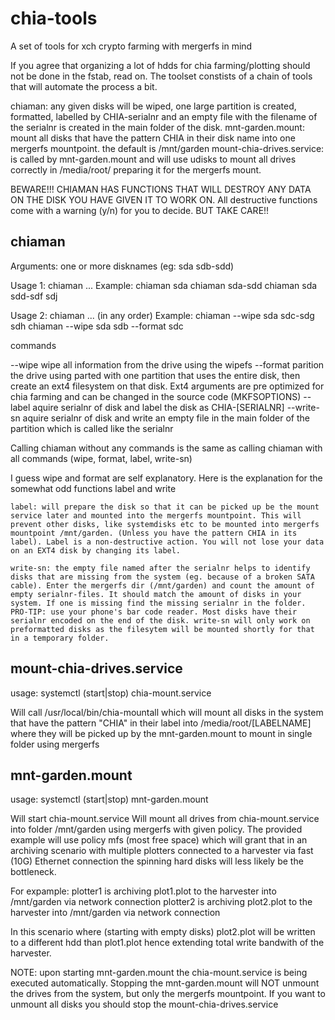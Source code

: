 # chia-tools
A set of tools for xch crypto farming with mergerfs in mind



If you agree that organizing a lot of hdds for chia farming/plotting should not be done in the fstab, read on.
The toolset constists of a chain of tools that will automate the process a bit.


chiaman: any given disks will be wiped, one large partition is created, formatted, labelled by CHIA-serialnr and an empty file with the filename of the serialnr is created in the main folder of the disk.
mnt-garden.mount: mount all disks that have the pattern CHIA in their disk name into one mergerfs mountpoint. the default is /mnt/garden
mount-chia-drives.service: is called by mnt-garden.mount and will use udisks to mount all drives correctly in /media/root/ preparing it for the mergerfs mount.

BEWARE!!! CHIAMAN HAS FUNCTIONS THAT WILL DESTROY ANY DATA ON THE DISK YOU HAVE GIVEN IT TO WORK ON. All destructive functions come with a warning (y/n) for you to decide. BUT TAKE CARE!!



chiaman
-------

Arguments:    one or more disknames (eg: sda sdb-sdd)

 Usage 1:      chiaman <diskname>...
 Example:      chiaman sda
               chiaman sda-sdd
               chiaman sda sdd-sdf sdj

 Usage 2:      chiaman <action> <diskname> <disknamerange> ... (in any order)
 Example:      chiaman --wipe sda sdc-sdg sdh
               chiaman --wipe sda sdb --format sdc

commands

  --wipe		wipe all information from the drive using the wipefs
  --format		parition the drive using parted with one partition that uses the entire disk, then create an ext4 filesystem on that disk. Ext4 arguments are pre optimized for chia farming and can be changed in the source code (MKFSOPTIONS)
  --label		aquire serialnr of disk and label the disk as CHIA-[SERIALNR]
  --write-sn		aquire serialnr of disk and write an empty file in the main folder of the partition which is called like the serialnr



Calling chiaman without any commands is the same as calling chiaman with all commands (wipe, format, label, write-sn)

I guess wipe and format are self explanatory.
Here is the explanation for the somewhat odd functions label and write

    label: will prepare the disk so that it can be picked up be the mount service later and mounted into the mergerfs mountpoint. This will prevent other disks, like systemdisks etc to be mounted into mergerfs mountpoint /mnt/garden. (Unless you have the pattern CHIA in its label). Label is a non-destructive action. You will not lose your data on an EXT4 disk by changing its label.

    write-sn: the empty file named after the serialnr helps to identify disks that are missing from the system (eg. because of a broken SATA cable). Enter the mergerfs dir (/mnt/garden) and count the amount of empty serialnr-files. It should match the amount of disks in your system. If one is missing find the missing serialnr in the folder. PRO-TIP: use your phone's bar code reader. Most disks have their serialnr encoded on the end of the disk. write-sn will only work on preformatted disks as the filesytem will be mounted shortly for that in a temporary folder.




mount-chia-drives.service
------------------
usage: systemctl (start|stop) chia-mount.service

Will call /usr/local/bin/chia-mountall which will mount all disks in the system that have the pattern "CHIA" in their label into /media/root/[LABELNAME] where they will be picked up by the mnt-garden.mount to mount in single folder using mergerfs




mnt-garden.mount
----------------
usage: systemctl (start|stop) mnt-garden.mount

Will start chia-mount.service
Will mount all drives from chia-mount.service into folder /mnt/garden using mergerfs with given policy. The provided example will use policy mfs (most free space) which will grant that in an archiving scenario with multiple plotters connected to a harvester via fast (10G) Ethernet connection the spinning hard disks will less likely be the bottleneck.

For expample: plotter1 is archiving plot1.plot to the harvester into /mnt/garden via network connection
	      plotter2 is archiving plot2.plot to the harvester into /mnt/garden via network connection

In this scenario where (starting with empty disks) plot2.plot will be written to a different hdd than plot1.plot hence extending total write bandwith of the harvester.



NOTE: upon starting mnt-garden.mount the chia-mount.service is being executed automatically. Stopping the mnt-garden.mount will NOT unmount the drives from the system, but only the mergerfs mountpoint. If you want to unmount all disks you should stop the mount-chia-drives.service


